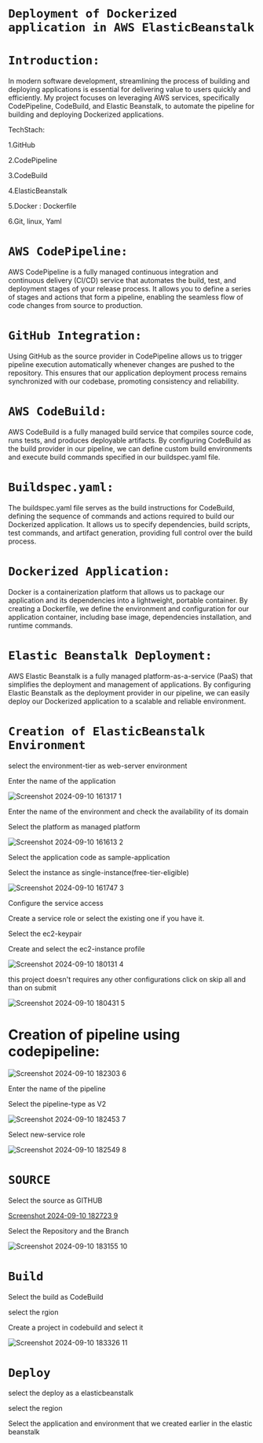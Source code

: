 # `Deployment of Dockerized application in AWS ElasticBeanstalk`
# `Introduction:`
In modern software development, streamlining the process of building and deploying applications is essential for delivering value to users quickly and efficiently. My project focuses on leveraging AWS services, specifically CodePipeline, CodeBuild, and Elastic Beanstalk, to automate the pipeline for building and deploying Dockerized applications.

TechStach:

1.GitHub

2.CodePipeline

3.CodeBuild

4.ElasticBeanstalk

5.Docker : Dockerfile

6.Git, linux, Yaml

# `AWS CodePipeline:`
AWS CodePipeline is a fully managed continuous integration and continuous delivery (CI/CD) service that automates the build, test, and deployment stages of your release process. It allows you to define a series of stages and actions that form a pipeline, enabling the seamless flow of code changes from source to production.

# `GitHub Integration:`
Using GitHub as the source provider in CodePipeline allows us to trigger pipeline execution automatically whenever changes are pushed to the repository. This ensures that our application deployment process remains synchronized with our codebase, promoting consistency and reliability.

# `AWS CodeBuild:`
AWS CodeBuild is a fully managed build service that compiles source code, runs tests, and produces deployable artifacts. By configuring CodeBuild as the build provider in our pipeline, we can define custom build environments and execute build commands specified in our buildspec.yaml file.

# `Buildspec.yaml:`
The buildspec.yaml file serves as the build instructions for CodeBuild, defining the sequence of commands and actions required to build our Dockerized application. It allows us to specify dependencies, build scripts, test commands, and artifact generation, providing full control over the build process.

# `Dockerized Application:`
Docker is a containerization platform that allows us to package our application and its dependencies into a lightweight, portable container. By creating a Dockerfile, we define the environment and configuration for our application container, including base image, dependencies installation, and runtime commands.

# `Elastic Beanstalk Deployment:`
AWS Elastic Beanstalk is a fully managed platform-as-a-service (PaaS) that simplifies the deployment and management of applications. By configuring Elastic Beanstalk as the deployment provider in our pipeline, we can easily deploy our Dockerized application to a scalable and reliable environment.

# `Creation of ElasticBeanstalk Environment`
select the environment-tier as web-server environment

Enter the name of the application

![Screenshot 2024-09-10 161317 1](https://github.com/user-attachments/assets/1732a30e-8eca-456b-bb1d-540de8d14c81)

Enter the name of the environment and check the availability of its domain

Select the platform as managed platform

![Screenshot 2024-09-10 161613 2](https://github.com/user-attachments/assets/ece97270-0f11-44f9-bc0d-bf2425d98183)

Select the application code as sample-application

Select the instance as single-instance(free-tier-eligible)

![Screenshot 2024-09-10 161747 3](https://github.com/user-attachments/assets/94d766d2-72df-46a0-8af3-55458507e60c)

Configure the service access

Create a service role or select the existing one if you have it.

Select the ec2-keypair

Create and select the ec2-instance profile

![Screenshot 2024-09-10 180131 4](https://github.com/user-attachments/assets/c4d39626-0ee5-4363-84d4-4a251dce8c77)

this project doesn't requires any other configurations click on skip all and than on submit

![Screenshot 2024-09-10 180431 5](https://github.com/user-attachments/assets/6dd5e04a-8393-48b1-a7be-d450c5ce1565)

# Creation of pipeline using codepipeline:

![Screenshot 2024-09-10 182303 6](https://github.com/user-attachments/assets/2b76644a-1f51-45c6-90ce-dbff77d2d988)

Enter the name of the pipeline

Select the pipeline-type as V2

![Screenshot 2024-09-10 182453 7](https://github.com/user-attachments/assets/1277559f-08d6-45cc-b147-b23e6afd0920)

Select new-service role

![Screenshot 2024-09-10 182549 8](https://github.com/user-attachments/assets/a27bd903-0c1f-4510-ac8c-4e0765bf924d)

# `SOURCE`
Select the source as GITHUB

[Screenshot 2024-09-10 182723 9](https://github.com/user-attachments/assets/bab6c0a3-1ea6-456b-b87a-f4425a6de941)

Select the Repository and the Branch

![Screenshot 2024-09-10 183155 10](https://github.com/user-attachments/assets/a094c36d-b209-47d8-ac48-f75efd351b58)

# `Build`

Select the build as CodeBuild

select the rgion

Create a project in codebuild and select it

![Screenshot 2024-09-10 183326 11](https://github.com/user-attachments/assets/89df6900-1068-44f5-aac3-bf0214b3ec9a)

# `Deploy`
select the deploy as a elasticbeanstalk

select the region

Select the application and environment that we created earlier in the elastic beanstalk





